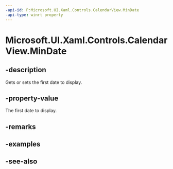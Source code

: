 ```yaml
---
-api-id: P:Microsoft.UI.Xaml.Controls.CalendarView.MinDate
-api-type: winrt property
---
```


<!-- Property syntax
public Windows.Foundation.DateTime MinDate { get;  set; }
-->

# Microsoft.UI.Xaml.Controls.CalendarView.MinDate

## -description
Gets or sets the first date to display.

## -property-value
The first date to display.

## -remarks

## -examples

## -see-also
